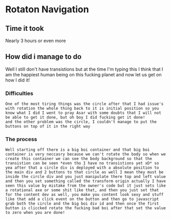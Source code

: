 # Rotaton Navigation

## Time it took

Nearly 3 hours or even more

## How did i manage to do

Well I still don't have transistions but at the time I'm typing this I think that I am the happiest human being on this fucking planet and now let us get on how I did it!

### Difficulties 
	One of the most tiring things was the circle after that I had issue's with rotation the whole thing back to it is initial position so you know what I did I went to pray Asar with some doubts that I will not be able to get it done, but oh boy I did fucking get it done!
	and the other problem was the circle, I couldn't manage to put the buttons on top of it in the right way

### The process
	Well starting off there is a big boi container and that big boi container is very neccasry because we can't rotate the body so when we create this container we can see the body background so that the transistion can be seen *even tho I have no transistions yet xD* so yea after that a circle div is deployed with a absolute position to the main div and 2 buttons to that circle as well I mean they must be inside the circle div and you just manipulate there top and left value and then you set something called the transform origin actually I have seen this value by mistake from the owner's code but it just sets like a rotational axe or some shit like that, and then you just set that for the content dev as well, you make you content look sexy and stuff like that add a click event on the button and then go to javascript grab both the circle and the big boi div id and then once the first button is cliccked rotate the fucking bad boi after that set the value to zero when you are done!
